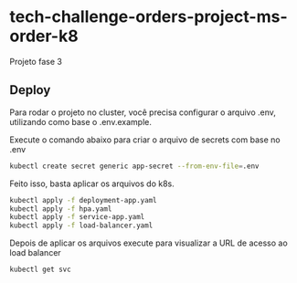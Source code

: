 # tech-challenge-orders-project-ms-order-k8
Projeto fase 3



## Deploy

Para rodar o projeto no cluster, você precisa configurar o arquivo .env, utilizando como base o .env.example.

Execute o comando abaixo para criar o arquivo de secrets com base no .env

```bash
kubectl create secret generic app-secret --from-env-file=.env
```

Feito isso, basta aplicar os arquivos do k8s.

```bash
kubectl apply -f deployment-app.yaml
kubectl apply -f hpa.yaml
kubectl apply -f service-app.yaml
kubectl apply -f load-balancer.yaml
```

Depois de aplicar os arquivos execute para visualizar a URL de acesso ao load balancer
```bash
kubectl get svc
```